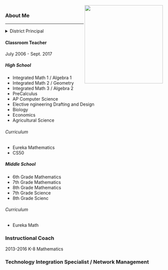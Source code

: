 <img align="right" width="250" src="https://s3-us-west-2.amazonaws.com/sportshub2-uploads-prod/files/sites/1590/2018/02/09154950/logo_outline.png">

### About Me


---


<details>
  <summary>
    District Principal 
  </summary>
<p>
2017-
</p>
</details>


#### Classroom Teacher
July 2006 - Sept. 2017
  ##### High School
   - Integrated Math 1 / Algebra 1
   - Integrated Math 2 / Geometry
   - Integrated Math 3 / Algebra 2
   - PreCalculus    
   - AP Computer Science
   - Elective ngineering Drafting and Design
   - Biology
   - Economics
   - Agricultural Science
    
   ###### Curriculum
   * Eureka Mathematics
   * CS50
   
  ##### Middle School
   * 6th Grade Mathematics
   * 7th Grade Mathematics
   * 8th Grade Mathematics
   * 7th Grade Science
   * 8th Grade Scienc
    
   ###### Curriculum     
   * Eureka Math

### Instructional Coach
  2013-2016
  K-8 Mathematics

### Technology Integration Specialist / Network Management
